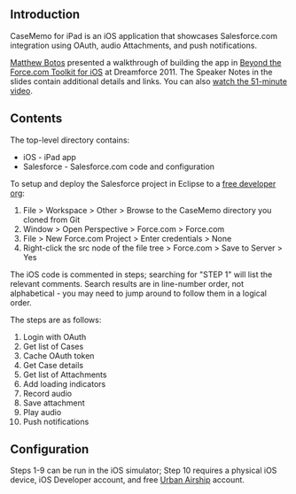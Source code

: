 Introduction
------------

CaseMemo for iPad is an iOS application that showcases Salesforce.com integration using OAuth, audio Attachments, and push notifications. 

[Matthew Botos](http://linkedin.com/in/mbotos) presented a walkthrough of building the app in [Beyond the Force.com Toolkit for iOS](http://www.slideshare.net/matthewbotos/beyond-the-forcecom-toolkit-for-ios-dreamforce-2011) at Dreamforce 2011. The Speaker Notes in the slides contain additional details and links. You can also [watch the 51-minute video](http://www.youtube.com/watch?v=PntLl4mWBX4).


Contents
--------

The top-level directory contains:     

* iOS - iPad app  
* Salesforce - Salesforce.com code and configuration

To setup and deploy the Salesforce project in Eclipse to a [free developer org](http://www.developerforce.com/events/regular/registration.php?d=70130000000EjHb):     

1. File > Workspace > Other > Browse to the CaseMemo directory you cloned from Git
2. Window > Open Perspective > Force.com > Force.com
3. File > New Force.com Project > Enter credentials > None 
4. Right-click the src node of the file tree > Force.com > Save to Server > Yes

The iOS code is commented in steps; searching for "STEP 1" will list the relevant comments. 
Search results are in line-number order, not alphabetical - you may need to jump around to follow them in a logical order.   

The steps are as follows:

1. Login with OAuth
2. Get list of Cases
3. Cache OAuth token
4. Get Case details
5. Get list of Attachments
6. Add loading indicators
7. Record audio
8. Save attachment
9. Play audio
10. Push notifications


Configuration
-------------

Steps 1-9 can be run in the iOS simulator; Step 10 requires a physical iOS device, iOS Developer account, and free [Urban Airship](http://urbanairship.com/) account. 

